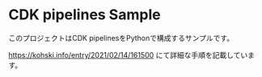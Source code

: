 # CDK pipelines Sample

このプロジェクトはCDK pipelinesをPythonで構成するサンプルです。

https://kohski.info/entry/2021/02/14/161500
にて詳細な手順を記載しています。

